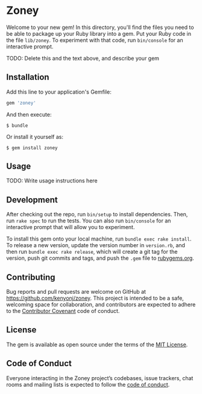 # Zoney

Welcome to your new gem! In this directory, you'll find the files you need to be able to package up your Ruby library into a gem. Put your Ruby code in the file `lib/zoney`. To experiment with that code, run `bin/console` for an interactive prompt.

TODO: Delete this and the text above, and describe your gem

## Installation

Add this line to your application's Gemfile:

```ruby
gem 'zoney'
```

And then execute:

    $ bundle

Or install it yourself as:

    $ gem install zoney

## Usage

TODO: Write usage instructions here

## Development

After checking out the repo, run `bin/setup` to install dependencies. Then, run `rake spec` to run the tests. You can also run `bin/console` for an interactive prompt that will allow you to experiment.

To install this gem onto your local machine, run `bundle exec rake install`. To release a new version, update the version number in `version.rb`, and then run `bundle exec rake release`, which will create a git tag for the version, push git commits and tags, and push the `.gem` file to [rubygems.org](https://rubygems.org).

## Contributing

Bug reports and pull requests are welcome on GitHub at https://github.com/kenyonj/zoney. This project is intended to be a safe, welcoming space for collaboration, and contributors are expected to adhere to the [Contributor Covenant](http://contributor-covenant.org) code of conduct.

## License

The gem is available as open source under the terms of the [MIT License](https://opensource.org/licenses/MIT).

## Code of Conduct

Everyone interacting in the Zoney project’s codebases, issue trackers, chat rooms and mailing lists is expected to follow the [code of conduct](https://github.com/kenyonj/zoney/blob/master/CODE_OF_CONDUCT.md).
